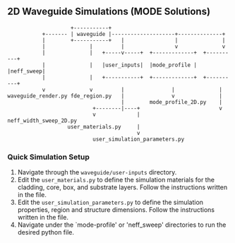 ## 2D Waveguide Simulations (MODE Solutions)


                        +-----------+                                      
               +------- | waveguide |--------------------+--------------+  
               |        +-----------+   |                |              |       
               |              |         |                v              v       
               |              |   +-----v-----+  +-------------+  +----------+  
               |              |   |user_inputs|  |mode_profile |  |neff_sweep|  
               |              |   +-----------+  +-------------+  +----------+  
               v              v         |               |              |        
    waveguide_render.py fde_region.py   |               v              |        
                                        |        mode_profile_2D.py    |        
                               +--------|----+                         v        
                               v             |            neff_width_sweep_2D.py
                       user_materials.py     |                                
                                             v              
                               user_simulation_parameters.py


### Quick Simulation Setup

1. Navigate through the `waveguide/user-inputs` directory.
2. Edit the `user_materials.py` to define the simulation materials for the cladding, core, box, and substrate layers. Follow the instructions written in the file.
3. Edit the `user_simulation_parameters.py` to define the simulation properties, region and structure dimensions. Follow the instructions written in the file.
4. Navigate under the `mode-profile' or 'neff_sweep' directories to run the desired python file.
